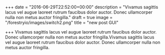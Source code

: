 +++
date = "2016-06-29T22:52:00+00:00"
description = "Vivamus sagittis lacus vel augue laoreet rutrum faucibus dolor auctor. Donec ullamcorper nulla non metus auctor fringilla."
draft = true
image = "/forestryio/images/switch2.png"
title = "new post GUI"

+++
Vivamus sagittis lacus vel augue laoreet rutrum faucibus dolor auctor. Donec ullamcorper nulla non metus auctor fringilla.Vivamus sagittis lacus vel augue laoreet rutrum faucibus dolor auctor. Donec ullamcorper nulla non metus auctor fringilla.